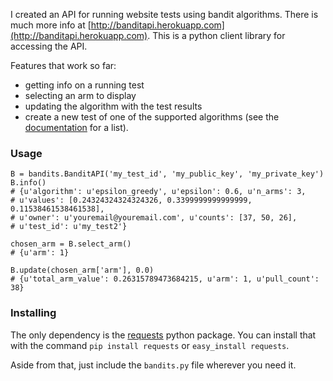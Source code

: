 I created an API for running website tests using bandit algorithms. There is much more info at [http://banditapi.herokuapp.com](http://banditapi.herokuapp.com). This is a python client library for accessing the API.

Features that work so far:

* getting info on a running test
* selecting an arm to display
* updating the algorithm with the test results
* create a new test of one of the supported algorithms (see the [documentation](http://banditapi.herokuapp.com/docs) for a list).

### Usage

```{python}
B = bandits.BanditAPI('my_test_id', 'my_public_key', 'my_private_key')
B.info()
# {u'algorithm': u'epsilon_greedy', u'epsilon': 0.6, u'n_arms': 3, 
# u'values': [0.24324324324324326, 0.3399999999999999, 0.11538461538461538], 
# u'owner': u'youremail@youremail.com', u'counts': [37, 50, 26], 
# u'test_id': u'my_test2'}

chosen_arm = B.select_arm()
# {u'arm': 1}

B.update(chosen_arm['arm'], 0.0)
# {u'total_arm_value': 0.26315789473684215, u'arm': 1, u'pull_count': 38}
```

### Installing

The only dependency is the [requests](http://docs.python-requests.org/en/latest/) python package. You can install that with the command `pip install requests` or `easy_install requests`.

Aside from that, just include the `bandits.py` file wherever you need it.
